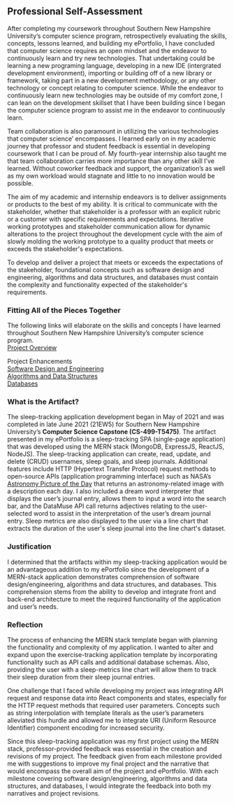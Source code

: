## Professional Self-Assessment
<p>After completing my coursework throughout Southern New Hampshire University’s computer science program, retrospectively evaluating the skills, concepts, lessons learned, and building my ePortfolio, I have concluded that computer science requires an open mindset and the endeavor to continuously learn and try new technologies. That undertaking could be learning a new programing language, developing in a new IDE (intergrated development environment), importing or building off of a new library or framework, taking part in a new development methodology, or any other technology or concept relating to computer science. While the endeavor to continuously learn new technologies may be outside of my comfort zone, I can lean on the development skillset that I have been building since I began the computer science program to assist me in the endeavor to continuously learn.</p>
<p>Team collaboration is also paramount in utilizing the various technologies that computer science’ encompasses. I learned early on in my academic journey that professor and student feedback is essential in developing coursework that I can be proud of. My fourth-year internship also taught me that team collaboration carries more importance than any other skill I’ve learned. Without coworker feedback and support, the organization’s as well as my own workload would stagnate and little to no innovation would be possible. </p>
<p>The aim of my academic and internship endeavors is to deliver assignments or products to the best of my ability. It is critical to communicate with the stakeholder, whether that stakeholder is a professor with an explicit rubric or a customer with specific requirements and expectations. Iterative working prototypes and stakeholder communication allow for dynamic alterations to the project throughout the development cycle with the aim of slowly molding the working prototype to a quality product that meets or exceeds the stakeholder's expectations.</p>
<p>To develop and deliver a project that meets or exceeds the expectations of the stakeholder, foundational concepts such as software design and engineering, algorithms and data structures, and databases must contain the complexity and functionality expected of the stakeholder's requirements. </p>

### Fitting All of the Pieces Together
The following links will elaborate on the skills and concepts I have learned throughout Southern New Hampshire University’s computer science program.  
[Project Overview](./projectOverview.html)

Project Enhancements  
[Software Design and Engineering](./artSoftwareDesEng.html)  
[Algorithms and Data Structures](./artAlgoDataStruct.html)  
[Databases](./artDatabases.html)  

### What is the Artifact?
The sleep-tracking application development began in May of 2021 and was completed in late June 2021 (21EW5) for Southern New Hampshire University’s **Computer Science Capstone (CS-499-T5475)**. The artifact presented in my ePortfolio is a sleep-tracking SPA (single-page application) that was developed using the MERN stack (MongoDB, ExpressJS, ReactJS, NodeJS). The sleep-tracking application can create, read, update, and delete (CRUD) usernames, sleep goals, and sleep journals. Additional features include HTTP (Hypertext Transfer Protocol) request methods to open-source APIs (application programming interface) such as NASA’s [Astronomy Picture of the Day](https://apod.nasa.gov/apod/astropix.html) that returns an astronomy-related image with a description each day. I also included a dream word interpreter that displays the user’s journal entry, allows them to input a word into the search bar, and the DataMuse API call returns adjectives relating to the user-selected word to assist in the interpretation of the user’s dream journal entry. Sleep metrics are also displayed to the user via a line chart that extracts the duration of the user's sleep journal into the line chart's dataset.

### Justification
I determined that the artifacts within my sleep-tracking application would be an advantageous addition to my ePortfolio since the development of a MERN-stack application demonstrates comprehension of software design/engineering, algorithms and data structures, and databases. This comprehension stems from the ability to develop and integrate front and back-end architecture to meet the required functionality of the application and user’s needs. 

### Reflection
<p>The process of enhancing the MERN stack template began with planning the functionality and complexity of my application. I wanted to alter and expand upon the exercise-tracking application template by incorporating functionality such as API calls and additional database schemas. Also, providing the user with a sleep-metrics line chart will allow them to track their sleep duration from their sleep journal entries.</p>
<p>One challenge that I faced while developing my project was integrating API request and response data into React components and states, especially for the HTTP request methods that required user parameters. Concepts such as string interpolation with template literals as the user’s parameters alleviated this hurdle and allowed me to integrate URI (Uniform Resource Identifier) component encoding for increased security.</p>
<p>Since this sleep-tracking application was my first project using the MERN stack, professor-provided feedback was essential in the creation and revisions of my project. The feedback given from each milestone provided me with suggestions to improve my final project and the narrative that would encompass the overall aim of the project and ePortfolio. With each milestone covering software design/engineering, algorithms and data structures, and databases, I would integrate the feedback into both my narratives and project revisions.</p>


